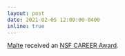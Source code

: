 ```yaml
---
layout: post
date: 2021-02-05 12:00:00-0400
inline: true
---
```


[Malte](https://cs.brown.edu/people/malte) received an [NSF CAREER Award](https://www.nsf.gov/awardsearch/showAward?AWD_ID=2045170).
